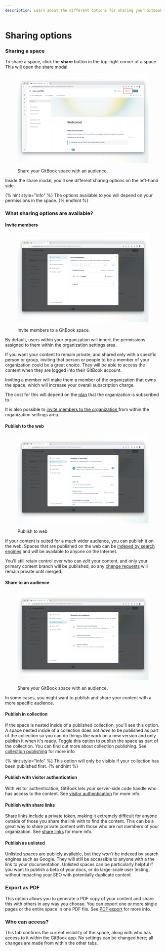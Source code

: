 ```yaml
---
description: Learn about the different options for sharing your GitBook space.
---
```


# Sharing options

### Sharing a space

To share a space, click the **share** button in the top-right corner of a space. This will open the share modal.

<figure><img src="../../.gitbook/assets/share.png" alt=""><figcaption><p>Share your GitBook space with an audience.</p></figcaption></figure>

Inside the share modal, you'll see different sharing options on the left-hand side.

{% hint style="info" %}
The options available to you will depend on your permissions in the space.
{% endhint %}

### What sharing options are available?

#### Invite members

<figure><img src="../../.gitbook/assets/invite.png" alt=""><figcaption><p>Invite members to a GitBook space.</p></figcaption></figure>

By default, users within your organization will inherit the permissions assigned to them within the organization settings area.&#x20;

If you want your content to remain private, and shared only with a specific person or group, inviting that person or people to be a member of your organization could be a great choice. They will be able to access the content when they are logged into their GitBook account.

Inviting a member will make them a member of the organization that owns the space, which will increase your overall subscription charge.&#x20;

The cost for this will depend on the [plan](../../account-management/plans/) that the organization is subscribed to.

It is also possible to [invite members to the organization ](../../account-management/member-management/invite-members-to-your-organization.md)from within the organization settings area.

#### Publish to the web

<figure><img src="../../.gitbook/assets/publish.png" alt=""><figcaption><p>Publish to web</p></figcaption></figure>

If your content is suited for a much wider audience, you can publish it on the web. Spaces that are published on the web can be [indexed by search engines](../seo.md) and will be available to anyone on the Internet.

You'll still retain control over who can _edit_ your content, and only your primary content branch will be published, so any [change requests](../../content-editor/editor/change-requests.md) will remain private until merged.

#### Share to an audience

<figure><img src="../../.gitbook/assets/share-to-an-audience (1).png" alt=""><figcaption><p>Share your GitBook space with an audience.</p></figcaption></figure>

In some cases, you might want to publish and share your content with a more specific audience.

#### **Publish in collection**

If the space is nested inside of a published collection, you'll see this option. A space nested inside of a collection does not _have_ to be published as part of the collection so you can do things like work on a new version and only publish it when it's ready. Toggle this option to publish the space as part of the collection. You can find out more about collection publishing. See [collection publishing](collection-publishing.md) for more info

{% hint style="info" %}
This option will only be visible if your collection has been published first.&#x20;
{% endhint %}

#### **Publish with** **visitor authentication**

With visitor authentication, GitBook lets _your_ server-side code handle who has access to the content. See [visitor authentication](visitor-authentication.md) for more info.

#### **Publish with** **share links**

Share links include a private token, making it extremely difficult for anyone outside of those you share the link with to find the content. This can be a great way to share private content with those who are not members of your organization. See [share links](share-links.md) for more info.

#### **Publish as unlisted**

Unlisted spaces are publicly available, but they _won't_ be indexed by search engines such as Google. They will still be accessible to anyone with a the link to your documentation. Unlisted spaces can be particularly helpful if you want to publish a beta of your docs, or do large-scale user testing, without impacting your SEO with potentially duplicate content.

### Export as PDF

This option allows you to generate a PDF copy of your content and share this with others in any way you choose. You can export one or more single pages or the entire space in one PDF file. See [PDF export](pdf-export.md) for more info.

### Who can access?

This tab confirms the current visibility of the space, along with who has access to it within the GitBook app. No settings can be changed here; all changes are made from within the other tabs.

